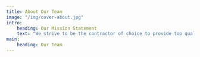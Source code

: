 ```yaml
---
title: About Our Team
image: "/img/cover-about.jpg"
intro: 
    heading: Our Mission Statement
    text: "We strive to be the contractor of choice to provide top quality and professional work in a timely manner to the hospitality industry while still being fair to both the client and the subcontractor."
main:
    heading: Our Team
---
```

